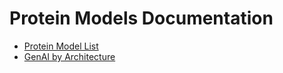 # Protein Models Documentation

- [Protein Model List](protein_model_list.md)
- [GenAI by Architecture](hands_on_generative_ai_toc.md)

